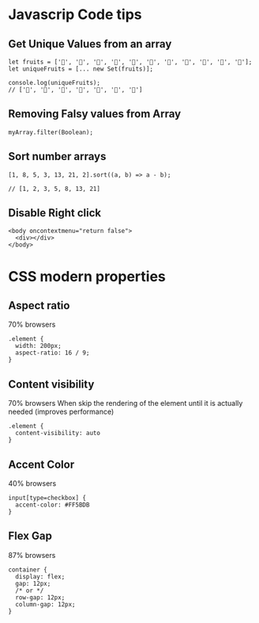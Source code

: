 # Javascrip Code tips

## Get Unique Values from an array

```
let fruits = ['🍇', '🍉', '🍎', '🍇', '🍒', '🍍', '🍎', '🍐', '🍒', '🍓', '🍇'];
let uniqueFruits = [... new Set(fruits)];

console.log(uniqueFruits);
// ['🍇', '🍉', '🍎', '🍒', '🍍', '🍐', '🍓']
```

## Removing Falsy values from Array

```
myArray.filter(Boolean);
```

## Sort number arrays

```
[1, 8, 5, 3, 13, 21, 2].sort((a, b) => a - b);

// [1, 2, 3, 5, 8, 13, 21]
```

## Disable Right click

```
<body oncontextmenu="return false">
  <div></div>
</body>
```

# CSS modern properties

## Aspect ratio

70% browsers

```
.element {
  width: 200px;
  aspect-ratio: 16 / 9;
}
```

## Content visibility

70% browsers
When skip the rendering of the element until it is actually needed (improves performance)

```
.element {
  content-visibility: auto
}
```

## Accent Color

40% browsers

```
input[type=checkbox] {
  accent-color: #FF5BDB
}
```

## Flex Gap

87% browsers

```
container {
  display: flex;
  gap: 12px;
  /* or */
  row-gap: 12px;
  column-gap: 12px;
}
```
